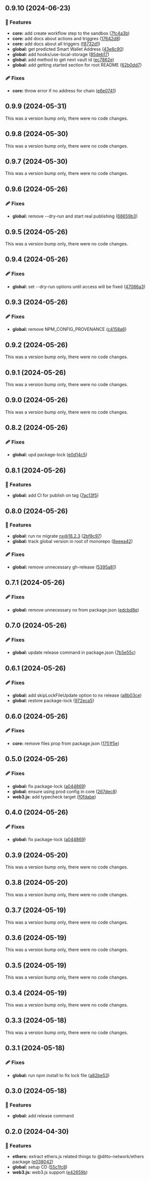 ## 0.9.10 (2024-06-23)


### 🚀 Features

- **core:** add create workflow step to the sandbox ([7fc4a3b](https://github.com/dittonetwork/sdk-js/commit/7fc4a3b))
- **core:** add docs about actions and triggres ([17642d8](https://github.com/dittonetwork/sdk-js/commit/17642d8))
- **core:** add docs about all triggers ([f8732d1](https://github.com/dittonetwork/sdk-js/commit/f8732d1))
- **global:** get predicted Smart Wallet Address ([43e8c90](https://github.com/dittonetwork/sdk-js/commit/43e8c90))
- **global:** add hooks/use-local-storage ([85deb17](https://github.com/dittonetwork/sdk-js/commit/85deb17))
- **global:** add method to get next vault id ([ec7862e](https://github.com/dittonetwork/sdk-js/commit/ec7862e))
- **global:** add getting started section for root README ([62b0dd7](https://github.com/dittonetwork/sdk-js/commit/62b0dd7))

### 🩹 Fixes

- **core:** throw error if no address for chain ([e6e0741](https://github.com/dittonetwork/sdk-js/commit/e6e0741))

## 0.9.9 (2024-05-31)

This was a version bump only, there were no code changes.

## 0.9.8 (2024-05-30)

This was a version bump only, there were no code changes.

## 0.9.7 (2024-05-30)

This was a version bump only, there were no code changes.

## 0.9.6 (2024-05-26)


### 🩹 Fixes

- **global:** remove --dry-run and start real publishing ([68659b3](https://github.com/dittonetwork/sdk-js/commit/68659b3))

## 0.9.5 (2024-05-26)

This was a version bump only, there were no code changes.

## 0.9.4 (2024-05-26)


### 🩹 Fixes

- **global:** set --dry-run options until access will be fixed ([47086a3](https://github.com/dittonetwork/sdk-js/commit/47086a3))

## 0.9.3 (2024-05-26)


### 🩹 Fixes

- **global:** remove NPM_CONFIG_PROVENANCE ([c4158a6](https://github.com/dittonetwork/sdk-js/commit/c4158a6))

## 0.9.2 (2024-05-26)

This was a version bump only, there were no code changes.

## 0.9.1 (2024-05-26)

This was a version bump only, there were no code changes.

## 0.9.0 (2024-05-26)

This was a version bump only, there were no code changes.

## 0.8.2 (2024-05-26)


### 🩹 Fixes

- **global:** upd package-lock ([e0d14c5](https://github.com/dittonetwork/sdk-js/commit/e0d14c5))

## 0.8.1 (2024-05-26)


### 🚀 Features

- **global:** add CI for publish on tag ([7ac13f5](https://github.com/dittonetwork/sdk-js/commit/7ac13f5))

## 0.8.0 (2024-05-26)


### 🚀 Features

- **global:** run nx migrate nx@18.2.3 ([2bf8c97](https://github.com/dittonetwork/sdk-js/commit/2bf8c97))
- **global:** track global version in root of monorepo ([8eeea42](https://github.com/dittonetwork/sdk-js/commit/8eeea42))

### 🩹 Fixes

- **global:** remove unnecessary gh-release ([5395a81](https://github.com/dittonetwork/sdk-js/commit/5395a81))

## 0.7.1 (2024-05-26)


### 🩹 Fixes

- **global:** remove unnecessary nx from package.json ([edcbd8e](https://github.com/dittonetwork/sdk-js/commit/edcbd8e))

## 0.7.0 (2024-05-26)


### 🩹 Fixes

- **global:** update release command in package.json ([7b5e55c](https://github.com/dittonetwork/sdk-js/commit/7b5e55c))

## 0.6.1 (2024-05-26)


### 🩹 Fixes

- **global:** add skipLockFileUpdate option to nx release ([a8b03ce](https://github.com/dittonetwork/sdk-js/commit/a8b03ce))
- **global:** restore package-lock ([972eca5](https://github.com/dittonetwork/sdk-js/commit/972eca5))

## 0.6.0 (2024-05-26)


### 🩹 Fixes

- **core:** remove files prop from package.json ([1751f5e](https://github.com/dittonetwork/sdk-js/commit/1751f5e))

## 0.5.0 (2024-05-26)


### 🩹 Fixes

- **global:** fix package-lock ([a044869](https://github.com/dittonetwork/sdk-js/commit/a044869))
- **global:** ensure using prod config in core ([267dec8](https://github.com/dittonetwork/sdk-js/commit/267dec8))
- **web3.js:** add typecheck target ([f0fdabe](https://github.com/dittonetwork/sdk-js/commit/f0fdabe))

## 0.4.0 (2024-05-26)


### 🩹 Fixes

- **global:** fix package-lock ([a044869](https://github.com/dittonetwork/sdk-js/commit/a044869))

## 0.3.9 (2024-05-20)

This was a version bump only, there were no code changes.

## 0.3.8 (2024-05-20)

This was a version bump only, there were no code changes.

## 0.3.7 (2024-05-19)

This was a version bump only, there were no code changes.

## 0.3.6 (2024-05-19)

This was a version bump only, there were no code changes.

## 0.3.5 (2024-05-19)

This was a version bump only, there were no code changes.

## 0.3.4 (2024-05-19)

This was a version bump only, there were no code changes.

## 0.3.3 (2024-05-18)

This was a version bump only, there were no code changes.

## 0.3.1 (2024-05-18)


### 🩹 Fixes

- **global:** run npm install to fix lock file ([a82be53](https://github.com/dittonetwork/sdk-js/commit/a82be53))

## 0.3.0 (2024-05-18)


### 🚀 Features

- **global:** add release command

## 0.2.0 (2024-04-30)


### 🚀 Features

- **ethers:** extract ethers.js related things to @ditto-network/ethers package ([e038042](https://github.com/dittonetwork/sdk-js/commit/e038042))
- **global:** setup CD ([55c1fc8](https://github.com/dittonetwork/sdk-js/commit/55c1fc8))
- **web3.js:** web3.js support ([e42659b](https://github.com/dittonetwork/sdk-js/commit/e42659b))